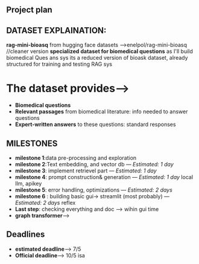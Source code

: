 ## Project plan
## DATASET EXPLAINATION:
  **rag-mini-bioasq** from hugging face datasets
  -->enelpol/rag-mini-bioasq //cleaner version
  **specialized dataset for biomedical questions** as I'll build biomedical Ques ans sys
  its a reduced version of bioask dataset, already structured for training and testing RAG sys
  # The dataset provides--> 
  - **Biomedical questions**
  - **Relevant passages** from biomedical literature: info needed to answer questions
 - **Expert-written answers** to these questions: standard responses


## MILESTONES 
- **milestone 1**:data pre-processing and exploration 
- **milestone 2**:Text embedding, and vector db — *Estimated: 1 day*
- **milestone 3**: implement retrievel part  — *Estimated: 1 day*
- **milestone 4**: prompt construction& generation — *Estimated: 1 day* local llm, apikey
- **milestone 5**: error handling, optimizations  — *Estimated: 2 days*
- **milestone 6** : building basic gui-> streamlit (most probably) — *Estimated: 2 days* reflex
- **Last step**: checking everything and doc --> wihin gui time
- **graph transformer**-->
## Deadlines
- **estimated deadline**--> 7/5
- **Official deadline**--> 10/5 isa